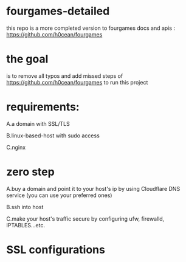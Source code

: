# fourgames-detailed
this repo is a more completed version  to fourgames docs and apis : https://github.com/h0cean/fourgames

# the goal 
  is to remove all typos and add missed steps of 
  https://github.com/h0cean/fourgames  to run this project

# requirements:
A.a domain with SSL/TLS

B.linux-based-host with sudo access 

C.nginx 

# zero step

A.buy a domain and point it to your host's ip by using Cloudflare DNS service
(you can use your preferred ones)

B.ssh into host

C.make your host's traffic secure by configuring ufw, firewalld, IPTABLES...etc.

# SSL configurations




